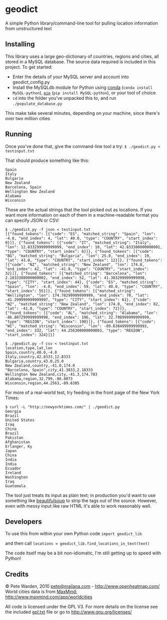# geodict
A simple Python library/command-line tool for pulling location information from unstructured text

## Installing
This library uses a large geo-dictionary of countries, regions and cities, all stored in a MySQL database. The source data required is included in this project. To get started:

* Enter the details of your MySQL server and account into geodict_config.py
* Install the MySQLdb module for Python using [conda](http://conda.pydata.org/docs/) (`conda install MySQL-python`), [`pip`](https://pypi.python.org/pypi/pip) (`pip install MySQL-python`), or your tool of choice.
* `cd` into the folder you've unpacked this to, and run `./populate_database.py`

This make take several minutes, depending on your machine, since there's over two million cities

## Running
Once you've done that, give the command-line tool a try:
`$ ./geodict.py < testinput.txt`

That should produce something like this:
```
Spain
Italy
Bulgaria
New Zealand
Barcelona, Spain
Wellington New Zealand
Alabama
Wisconsin
```

Those are the actual strings that the tool picked out as locations. If you want more information
on each of them in a machine-readable format you can specify JSON or CSV:
```
$ ./geodict.py -f json < testinput.txt
[{"found_tokens": [{"code": "ES", "matched_string": "Spain", "lon": -4.0, "end_index": 4, "lat": 40.0, "type": "COUNTRY", "start_index": 0}]}, {"found_tokens": [{"code": "IT", "matched_string": "Italy", "lon": 12.833299999999999, "end_index": 10, "lat": 42.833300000000001, "type": "COUNTRY", "start_index": 6}]}, {"found_tokens": [{"code": "BG", "matched_string": "Bulgaria", "lon": 25.0, "end_index": 19, "lat": 43.0, "type": "COUNTRY", "start_index": 12}]}, {"found_tokens": [{"code": "NZ", "matched_string": "New Zealand", "lon": 174.0, "end_index": 42, "lat": -41.0, "type": "COUNTRY", "start_index": 32}]}, {"found_tokens": [{"matched_string": "Barcelona", "lon": 2.1833300000000002, "end_index": 52, "lat": 41.383299999999998, "type": "CITY", "start_index": 44}, {"code": "ES", "matched_string": "Spain", "lon": -4.0, "end_index": 59, "lat": 40.0, "type": "COUNTRY", "start_index": 55}]}, {"found_tokens": [{"matched_string": "Wellington", "lon": 174.78299999999999, "end_index": 70, "lat": -41.299999999999997, "type": "CITY", "start_index": 61}, {"code": "NZ", "matched_string": "New Zealand", "lon": 174.0, "end_index": 82, "lat": -41.0, "type": "COUNTRY", "start_index": 72}]}, {"found_tokens": [{"code": "AL", "matched_string": "Alabama", "lon": -86.807299999999998, "end_index": 196, "lat": 32.798999999999999, "type": "REGION", "start_index": 190}]}, {"found_tokens": [{"code": "WI", "matched_string": "Wisconsin", "lon": -89.638499999999993, "end_index": 332, "lat": 44.256300000000003, "type": "REGION", "start_index": 324}]}]
```
```
$ ./geodict.py -f csv < testinput.txt
location,type,lat,lon
Spain,country,40.0,-4.0
Italy,country,42.8333,12.8333
Bulgaria,country,43.0,25.0
New Zealand,country,-41.0,174.0
"Barcelona, Spain",city,41.3833,2.18333
Wellington New Zealand,city,-41.3,174.783
Alabama,region,32.799,-86.8073
Wisconsin,region,44.2563,-89.6385
```

For more of a real-world test, try feeding in the front page of the New York Times:
```
$ curl -L "http://newyorktimes.com/" | ./geodict.py
Georgia
Brazil
United States
Iraq
China
Brazil
Pakistan
Afghanistan
Erlanger, Ky
Japan
China
India
India
Ecuador
Ireland
Washington
Iraq
Guatemala
```

The tool just treats its input as plain text; in production you'd want to use something like [beautifulsoup](http://www.crummy.com/software/BeautifulSoup/) to strip the tags out of the source. However, even with messy input like raw HTML it's able to work reasonably well.

## Developers
To use this from within your own Python code
`import geodict_lib`

and then call
`locations = geodict_lib.find_locations_in_text(text)`

The code itself may be a bit non-idiomatic, I'm still getting up to speed with Python!

Credits
-------
© Pete Warden, 2010 <pete@mailana.com> - http://www.openheatmap.com/
World cities data is from [MaxMind:](http://www.maxmind.com) http://www.maxmind.com/app/worldcities

All code is licensed under the GPL V3. For more details on the license see the included [gpl.txt](https://github.com/giantoak/geodict/blob/master/gpl.txt) file or go to http://www.gnu.org/licenses/
